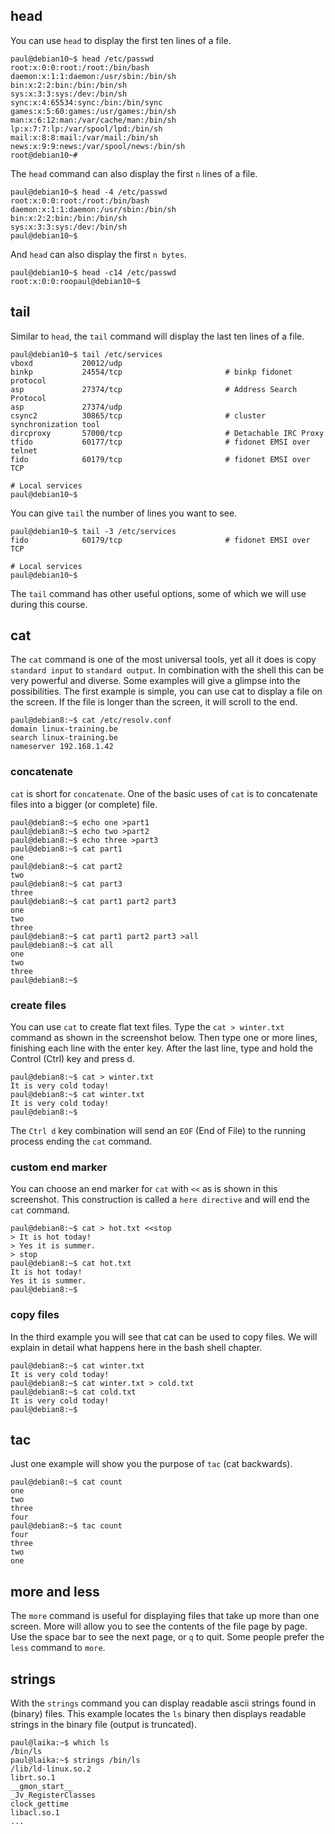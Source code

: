 ## head

You can use `head` to display the first ten lines of a
file.

    paul@debian10~$ head /etc/passwd
    root:x:0:0:root:/root:/bin/bash
    daemon:x:1:1:daemon:/usr/sbin:/bin/sh
    bin:x:2:2:bin:/bin:/bin/sh
    sys:x:3:3:sys:/dev:/bin/sh
    sync:x:4:65534:sync:/bin:/bin/sync
    games:x:5:60:games:/usr/games:/bin/sh
    man:x:6:12:man:/var/cache/man:/bin/sh
    lp:x:7:7:lp:/var/spool/lpd:/bin/sh
    mail:x:8:8:mail:/var/mail:/bin/sh
    news:x:9:9:news:/var/spool/news:/bin/sh
    root@debian10~#

The `head` command can also display the first `n` lines of a file.

    paul@debian10~$ head -4 /etc/passwd
    root:x:0:0:root:/root:/bin/bash
    daemon:x:1:1:daemon:/usr/sbin:/bin/sh
    bin:x:2:2:bin:/bin:/bin/sh
    sys:x:3:3:sys:/dev:/bin/sh
    paul@debian10~$

And `head` can also display the first `n bytes`.

    paul@debian10~$ head -c14 /etc/passwd
    root:x:0:0:roopaul@debian10~$

## tail

Similar to `head`, the `tail` command will display the
last ten lines of a file.

    paul@debian10~$ tail /etc/services
    vboxd           20012/udp
    binkp           24554/tcp                       # binkp fidonet protocol
    asp             27374/tcp                       # Address Search Protocol
    asp             27374/udp
    csync2          30865/tcp                       # cluster synchronization tool
    dircproxy       57000/tcp                       # Detachable IRC Proxy
    tfido           60177/tcp                       # fidonet EMSI over telnet
    fido            60179/tcp                       # fidonet EMSI over TCP

    # Local services
    paul@debian10~$

You can give `tail` the number of lines you want to see.

    paul@debian10~$ tail -3 /etc/services
    fido            60179/tcp                       # fidonet EMSI over TCP

    # Local services
    paul@debian10~$

The `tail` command has other useful options, some of which we will use
during this course.

## cat

The `cat` command is one of the most universal tools, yet
all it does is copy `standard input` to
`standard output`. In combination with the shell this can
be very powerful and diverse. Some examples will give a glimpse into the
possibilities. The first example is simple, you can use cat to display a
file on the screen. If the file is longer than the screen, it will
scroll to the end.

    paul@debian8:~$ cat /etc/resolv.conf
    domain linux-training.be
    search linux-training.be
    nameserver 192.168.1.42

### concatenate

`cat` is short for `concatenate`. One of the basic uses of `cat` is to
concatenate files into a bigger (or complete) file.

    paul@debian8:~$ echo one >part1
    paul@debian8:~$ echo two >part2
    paul@debian8:~$ echo three >part3
    paul@debian8:~$ cat part1
    one
    paul@debian8:~$ cat part2
    two
    paul@debian8:~$ cat part3
    three
    paul@debian8:~$ cat part1 part2 part3
    one
    two
    three
    paul@debian8:~$ cat part1 part2 part3 >all
    paul@debian8:~$ cat all
    one
    two
    three
    paul@debian8:~$

### create files

You can use `cat` to create flat text files. Type the `cat > winter.txt`
command as shown in the screenshot below. Then type one or more lines,
finishing each line with the enter key. After the last line, type and
hold the Control (Ctrl) key and press d.

    paul@debian8:~$ cat > winter.txt
    It is very cold today!
    paul@debian8:~$ cat winter.txt
    It is very cold today!
    paul@debian8:~$

The `Ctrl d` key combination will send an
`EOF` (End of File) to the running process ending the
`cat` command.

### custom end marker

You can choose an end marker for `cat` with `<<` as is shown in this
screenshot. This construction is called a `here directive`
and will end the `cat` command.

    paul@debian8:~$ cat > hot.txt <<stop
    > It is hot today!
    > Yes it is summer.
    > stop
    paul@debian8:~$ cat hot.txt
    It is hot today!
    Yes it is summer.
    paul@debian8:~$

### copy files

In the third example you will see that cat can be used to copy files. We
will explain in detail what happens here in the bash shell chapter.

    paul@debian8:~$ cat winter.txt
    It is very cold today!
    paul@debian8:~$ cat winter.txt > cold.txt
    paul@debian8:~$ cat cold.txt 
    It is very cold today!
    paul@debian8:~$

## tac

Just one example will show you the purpose of `tac` (cat
backwards).

    paul@debian8:~$ cat count
    one
    two
    three
    four
    paul@debian8:~$ tac count 
    four
    three
    two
    one

## more and less

The `more` command is useful for displaying files that
take up more than one screen. More will allow you to see the contents of
the file page by page. Use the space bar to see the next page, or `q` to
quit. Some people prefer the `less` command to `more`.

## strings

With the `strings` command you can display readable ascii
strings found in (binary) files. This example locates the `ls` binary
then displays readable strings in the binary file (output is truncated).

    paul@laika:~$ which ls
    /bin/ls
    paul@laika:~$ strings /bin/ls
    /lib/ld-linux.so.2
    librt.so.1
    __gmon_start__
    _Jv_RegisterClasses
    clock_gettime
    libacl.so.1
    ...
        
